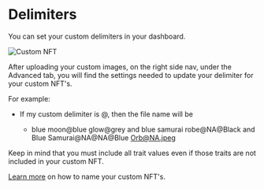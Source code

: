 # Delimiters

You can set your custom delimiters in your dashboard.

![Custom NFT](https://s3.amazonaws.com/cdn.fardoss.com/docs_content/Custom%20Images%20Settings.png)

After uploading your custom images, on the right side nav, under the Advanced tab, you will find the settings needed to update your delimiter for your custom NFT's.

For example:

- If my custom delimiter is @, then the file name will be
  
  - blue moon@blue glow@grey and blue samurai robe@NA@Black and Blue Samurai@NA@NA@Blue Orb@NA.jpeg

Keep in mind that you must include all trait values even if those traits are not included in your custom NFT.

[Learn more](https://fardoss.com/docs/custom-nft-images/) on how to name your custom NFT's.
